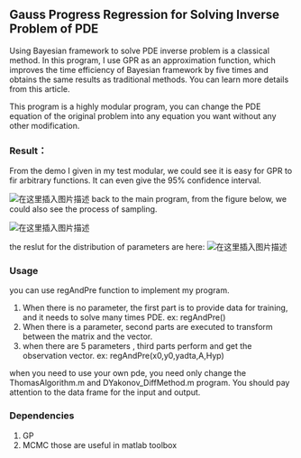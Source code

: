 ﻿## Gauss Progress Regression for Solving Inverse Problem of PDE

Using Bayesian framework to solve PDE inverse problem is a classical method. In this program, I use GPR as an approximation function, which improves the time efficiency of Bayesian framework by five times and obtains the same results as traditional methods. You can learn more details from this article.

This program is a highly modular program, you can change the PDE equation of the original problem into any equation you want without any other modification.

### Result：
From the demo I given in my test modular, we could see it is easy for GPR to fir arbitrary functions. It can even give the 95% confidence interval.

![在这里插入图片描述](https://img-blog.csdnimg.cn/20181119112810600.jpg?x-oss-process=image/watermark,type_ZmFuZ3poZW5naGVpdGk,shadow_10,text_aHR0cHM6Ly9ibG9nLmNzZG4ubmV0L3dlaXhpbl80MTY3OTQxMQ==,size_9,color_FFFFFF,t_70)
back to the main program, from the figure below, we could also see the process of sampling.

![在这里插入图片描述](https://img-blog.csdnimg.cn/20181119113656957.jpg?x-oss-process=image/watermark,type_ZmFuZ3poZW5naGVpdGk,shadow_10,text_aHR0cHM6Ly9ibG9nLmNzZG4ubmV0L3dlaXhpbl80MTY3OTQxMQ==,size_16,color_FFFFFF,t_70)

the reslut for the distribution of parameters are here:
![在这里插入图片描述](https://img-blog.csdnimg.cn/2018111911384324.jpg?x-oss-process=image/watermark,type_ZmFuZ3poZW5naGVpdGk,shadow_10,text_aHR0cHM6Ly9ibG9nLmNzZG4ubmV0L3dlaXhpbl80MTY3OTQxMQ==,size_16,color_FFFFFF,t_70)

### Usage
 you can use regAndPre function to implement my program.
1. When there is no parameter, the first part is to provide data for training, and it needs to solve many times PDE.
	ex:    regAndPre()
2. When there is a parameter, second parts are executed to transform between the matrix and the vector.
3. when there are 5 parameters , third parts perform and get the observation vector.
	ex:   regAndPre(x0,y0,yadta,A,Hyp)
	
when you need to use your own pde, you need only change the ThomasAlgorithm.m and DYakonov_DiffMethod.m program. You should pay attention to the data frame for the input and output.

### Dependencies
1. GP
2.  MCMC
those are useful in matlab toolbox 
